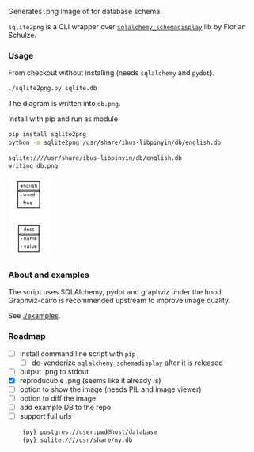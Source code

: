 Generates .png image of for database schema.

`sqlite2png` is a CLI wrapper over
[`sqlalchemy_schemadisplay`](https://github.com/fschulze/sqlalchemy_schemadisplay)
lib by Florian Schulze.

### Usage

From checkout without installing (needs `sqlalchemy` and `pydot`).
```bash
./sqlite2png.py sqlite.db
```
The diagram is written into `db.png`.

Install with pip and run as module.
```bash
pip install sqlite2png
python -m sqlite2png /usr/share/ibus-libpinyin/db/english.db
```
```
sqlite:////usr/share/ibus-libpinyin/db/english.db
writing db.png
```

![](examples/english.png)

### About and examples

The script uses SQLAlchemy, pydot and graphviz under the hood.
Graphviz-cairo is recommended upstream to improve image quality.

See [./examples](./examples).

### Roadmap

* [ ] install command line script with `pip`
  * [ ] de-vendorize `sqlalchemy_schemadisplay` after it is released
* [ ] output .png to stdout
* [x] reproducuble .png (seems like it already is)
* [ ] option to show the image (needs PIL and image viewer)
* [ ] option to diff the image
* [ ] add example DB to the repo
* [ ] support full urls
```
    {py} postgres://user:pwd@host/database
    {py} sqlite:////usr/share/my.db
```
